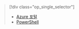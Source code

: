 > [!div class="op_single_selector"]
> * [Azure 포털](../articles/devtest-lab/devtest-lab-create-template.md)
> * [PowerShell](../articles/devtest-lab/devtest-lab-create-custom-image-from-vhd-using-powershell.md)
